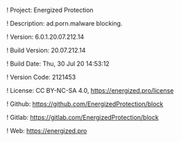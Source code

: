 ! Project: Energized Protection

! Description: ad.porn.malware blocking.

! Version: 6.0.1.20.07.212.14

! Build Version: 20.07.212.14

! Build Date: Thu, 30 Jul 20 14:53:12

! Version Code: 2121453

! License: CC BY-NC-SA 4.0, https://energized.pro/license

! Github: https://github.com/EnergizedProtection/block

! Gitlab: https://gitlab.com/EnergizedProtection/block


! Web: https://energized.pro
